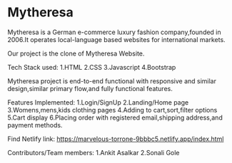 # Mytheresa
Mytheresa is a German e-commerce luxury fashion company,founded in 2006.It operates local-language based websites for international markets.

Our project is the clone of Mytheresa Website.

Tech Stack used:
1.HTML
2.CSS
3.Javascript
4.Bootstrap

Mytheresa project is end-to-end functional with responsive and similar design,similar primary flow,and fully functional features.

Features Implemented:
1.Login/SignUp
2.Landing/Home page
3.Womens,mens,kids clothing pages
4.Adding to cart,sort,filter options
5.Cart display
6.Placing order with registered email,shipping address,and payment methods.


Find Netlify link: https://marvelous-torrone-9bbbc5.netlify.app/index.html

Contributors/Team members:
1.Ankit Asalkar
2.Sonali Gole
